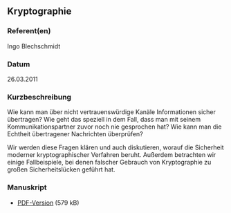 
 
## Kryptographie


### Referent(en)
 Ingo Blechschmidt

### Datum
 26.03.2011

### Kurzbeschreibung
 Wie kann man über nicht vertrauenswürdige Kanäle Informationen sicher übertragen? Wie geht das speziell in dem Fall, dass man mit seinem Kommunikationspartner zuvor noch nie gesprochen hat? Wie kann man die Echtheit übertragener Nachrichten überprüfen?

Wir werden diese Fragen klären und auch diskutieren, worauf die Sicherheit moderner kryptographischer Verfahren beruht. Außerdem betrachten wir einige Fallbeispiele, bei denen falscher Gebrauch von Kryptographie zu großen Sicherheitslücken geführt hat.


### Manuskript

          
* [PDF-Version](/download/Vortraege/Kryptographie_LIT_2011.pdf) (579 kB)
                 
      
  

